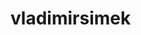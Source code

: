 # vladimirsimek
<script src="https://unpkg.com/@codersrank/summary@x.x.x/codersrank-summary.min.js"></script>
<codersrank-summary username="vladimir-simek"></codersrank-summary>
